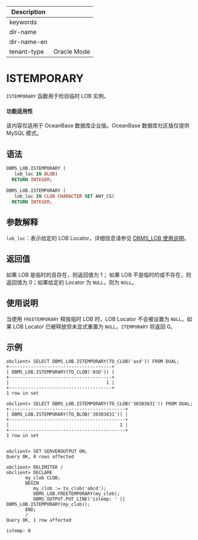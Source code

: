 | Description   |                 |
|---------------|-----------------|
| keywords      |                 |
| dir-name      |                 |
| dir-name-en   |                 |
| tenant-type   | Oracle Mode     |

# ISTEMPORARY

`ISTEMPORARY` 函数用于检验临时 LOB 实例。

   <main id="notice" >
    <h4>功能适用性</h4>
    <p>该内容仅适用于 OceanBase 数据库企业版。OceanBase 数据库社区版仅提供 MySQL 模式。</p>
  </main>

## 语法

```sql
DBMS_LOB.ISTEMPORARY (
   lob_loc IN BLOB)
  RETURN INTEGER;
 
DBMS_LOB.ISTEMPORARY (
   lob_loc IN CLOB CHARACTER SET ANY_CS)
  RETURN INTEGER;
```

## 参数解释

`lob_loc`：表示给定的 LOB Locator。详细信息请参见 [DBMS_LOB 使用说明](../9300.dbms-lob-oracle/100.dbms-lob-overview-oracle.md)。 

## 返回值 

如果 LOB 是临时的且存在，则返回值为 1； 如果 LOB 不是临时的或不存在，则返回值为 0；如果给定的 Locator 为 `NULL`，则为 `NULL`。

## 使用说明

当使用 `FREETEMPORARY` 释放临时 LOB 时，LOB Locator 不会被设置为 `NULL`。如果 LOB Locator 已被释放但未显式重置为 `NULL`，`ITEMPORARY` 将返回 0。

## 示例

```shell
obclient> SELECT DBMS_LOB.ISTEMPORARY(TO_CLOB('asd')) FROM DUAL;
+--------------------------------------+
| DBMS_LOB.ISTEMPORARY(TO_CLOB('ASD')) |
+--------------------------------------+
|                                    1 |
+--------------------------------------+
1 row in set 

obclient> SELECT DBMS_LOB.ISTEMPORARY(TO_CLOB('30303031')) FROM DUAL;
+-------------------------------------------+
| DBMS_LOB.ISTEMPORARY(TO_BLOB('30303031')) |
+-------------------------------------------+
|                                         1 |
+-------------------------------------------+
1 row in set 


obclient> SET SERVEROUTPUT ON;
Query OK, 0 rows affected

obclient> DELIMITER /
obclient> DECLARE
       my_clob CLOB;
       BEGIN
          my_clob := to_clob('abcd');
          DBMS_LOB.FREETEMPORARY(my_clob);
          DBMS_OUTPUT.PUT_LINE('istemp: ' || DBMS_LOB.ISTEMPORARY(my_clob));
       END;
       /
Query OK, 1 row affected

istemp: 0
```